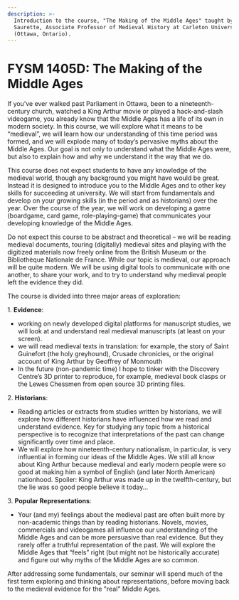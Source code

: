 ```yaml
---
description: >-
  Introduction to the course, "The Making of the Middle Ages" taught by Marc
  Saurette, Associate Professor of Medieval History at Carleton University
  (Ottawa, Ontario).
---
```


# FYSM 1405D: The Making of the Middle Ages

If you’ve ever walked past Parliament in Ottawa, been to a nineteenth-century church, watched a King Arthur movie or played a hack-and-slash videogame, you already know that the Middle Ages has a life of its own in modern society. In this course, we will explore what it means to be “medieval”, we will learn how our understanding of this time period was formed, and we will explode many of today’s pervasive myths about the Middle Ages. Our goal is not only to understand what the Middle Ages were, but also to explain how and why we understand it the way that we do.&#x20;

This course does not expect students to have any knowledge of the medieval world, though any background you might have would be great. Instead it is designed to introduce you to the Middle Ages and to other key skills for succeeding at university. We will start from fundamentals and develop on your growing skills (in the period and as historians) over the year. Over the course of the year, we will work on developing a game (boardgame, card game, role-playing-game) that communicates your developing knowledge of the Middle Ages.&#x20;

Do not expect this course to be abstract and theoretical – we will be reading medieval documents, touring (digitally) medieval sites and  playing with the digitized materials now freely online from the British Museum or the Bibliothèque Nationale de France. While our topic is medieval, our approach will be quite modern. We will be using digital tools to communicate with one another, to share your work, and to try to understand why medieval people left the evidence they did.&#x20;

The course is divided into three major areas of exploration:&#x20;

1\.     **Evidence**:&#x20;

* working on newly developed digital platforms for manuscript studies, we will look at and understand real medieval manuscripts (at least on your screen). &#x20;
* we will read medieval texts in translation: for example, the story of Saint Guinefort (the holy greyhound), Crusade chronicles, or the original account of King Arthur by Geoffrey of Monmouth
* &#x20;In the future (non-pandemic time) I hope to tinker with the Discovery Centre’s 3D printer to reproduce, for example, medieval book clasps or the Lewes Chessmen from open source 3D printing files.&#x20;

2\.     **Historians**:&#x20;

* Reading articles or extracts from studies written by historians, we will explore how different historians have influenced how we read and understand evidence. Key for studying any topic from a historical perspective is to recognize that interpretations of the past can change significantly over time and place.
* We will explore how nineteenth-century nationalism, in particular, is very influential in forming our ideas of the Middle Ages. We still all know about King Arthur because medieval and early modern people were so good at making him a symbol of English (and later North American) nationhood. Spoiler: King Arthur was made up in the twelfth-century, but the lie was so good people believe it today…

3\.     **Popular Representations**:

* Your (and my) feelings about the medieval past are often built more by non-academic things than by reading historians. Novels, movies, commercials and videogames all influence our understanding of the Middle Ages and can be more persuasive than real evidence. But they rarely offer a truthful representation of the past. We will explore the Middle Ages that “feels” right (but might not be historically accurate) and figure out why myths of the Middle Ages are so common.&#x20;

After addressing some fundamentals, our seminar will spend much of the first term exploring and thinking about representations, before moving back to the medieval evidence for the "real" Middle Ages.&#x20;
